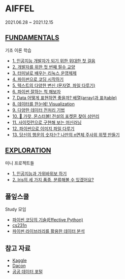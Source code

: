 # AIFFEL
2021.06.28 ~ 2021.12.15

## [FUNDAMENTALS](FUNDAMENTALS/README.md)
기초 이론 학습
- [1. 인공지능 개발자가 되기 위한 위대한 첫 걸음](FUNDAMENTALS/01.md)
- [2. 개발자를 위한 첫 번째 필수 교양](FUNDAMENTALS/02.md)
- [3. 터미널로 배우는 리눅스 운영체제](FUNDAMENTALS/03.md)
- [4. 파이썬으로 코딩 시작하기](FUNDAMENTALS/04.md)
- [5. 텍스트의 다양한 변신 (문자열, 파일 다루기)](FUNDAMENTALS/05.md)
- [6. 파이썬 잘하는 척 해보자](FUNDAMENTALS/06.md)
- [7. Data 어떻게 표현하면 좋을까? 배열(array)과 표(table)](FUNDAMENTALS/07.ipynb)
- [8. 데이터를 한눈에! Visualization](FUNDAMENTALS/08.ipynb)
- [9. 다양한 데이터 전처리 기법](FUNDAMENTALS/09.ipynb)
- [10. 🦄 가랏, 몬스터볼! 전설의 포켓몬 찾아 삼만리](FUNDAMENTALS/10.ipynb)
- [11. 사이킷런으로 구현해 보는 머신러닝](FUNDAMENTALS/11.ipynb)
- [12. 파이썬으로 이미지 파일 다루기](FUNDAMENTALS/12.ipynb)
- [13. 당신의 행운의 숫자는? 나만의 n면체 주사위 위젯 만들기](FUNDAMENTALS/13.ipynb)

## [EXPLORATION](EXPLORATION/README.md)
미니 프로젝트들
- [1. 인공지능과 가위바위보 하기](EXPLORATION/01)
- [2. Iris의 세 가지 품종, 분류해볼 수 있겠어요?](EXPLORATION/02)

## 풀잎스쿨
Study 모임
- [파이썬 코딩의 기술(Effective Python)](https://github.com/t1seo/Python_Notebook/tree/master/effective_python)
- [cs231n](http://cs231n.stanford.edu/)
- [파이썬 라이브러리를 활용한 데이터 분석](http://www.kyobobook.co.kr/product/detailViewKor.laf?ejkGb=KOR&mallGb=KOR&barcode=9791162241905&orderClick=LOA&Kc=)

## 참고 자료
- [Kaggle](https://www.kaggle.com/)
- [Dacon](https://dacon.io/)
- [공공 데이터 포털](https://www.data.go.kr/)
